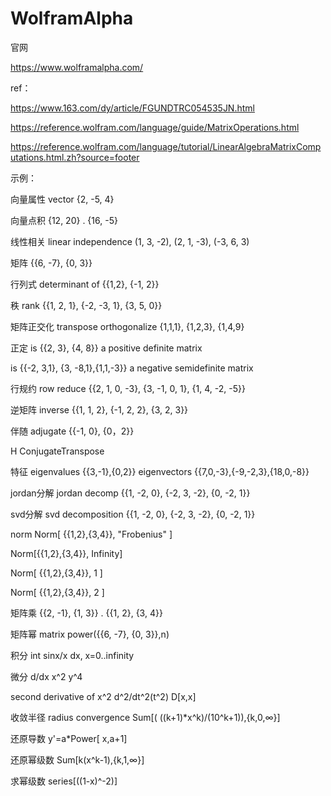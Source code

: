 # WolframAlpha

官网

https://www.wolframalpha.com/

ref：

https://www.163.com/dy/article/FGUNDTRC054535JN.html

https://reference.wolfram.com/language/guide/MatrixOperations.html

https://reference.wolfram.com/language/tutorial/LinearAlgebraMatrixComputations.html.zh?source=footer



示例：



向量属性 vector {2, -5, 4}

向量点积 {12, 20} . {16, -5}

线性相关 linear independence (1, 3, -2), (2, 1, -3), (-3, 6, 3)

 

矩阵 {{6, -7}, {0, 3}}

行列式 determinant of {{1,2}, {-1, 2}}

秩 rank {{1, 2, 1}, {-2, -3, 1}, {3, 5, 0}}

 

矩阵正交化 transpose orthogonalize {1,1,1}, {1,2,3}, {1,4,9}

正定 is {{2, 3}, {4, 8}} a positive definite matrix

is {{-2, 3,1}, {3, -8,1},{1,1,-3}} a negative semidefinite matrix

行规约 row reduce {{2, 1, 0, -3}, {3, -1, 0, 1}, {1, 4, -2, -5}}

逆矩阵 inverse {{1, 1, 2}, {-1, 2, 2}, {3, 2, 3}}

伴随 adjugate {{-1, 0}, {0，2}}

H ConjugateTranspose

特征 eigenvalues {{3,-1},{0,2}}  eigenvectors {{7,0,-3},{-9,-2,3},{18,0,-8}}

jordan分解 jordan decomp {{1, -2, 0}, {-2, 3, -2}, {0, -2, 1}}

svd分解 svd decomposition {{1, -2, 0}, {-2, 3, -2}, {0, -2, 1}}

norm Norm[ {{1,2},{3,4}}, "Frobenius" ]

Norm[{{1,2},{3,4}}, Infinity]

Norm[ {{1,2},{3,4}}, 1 ]

Norm[ {{1,2},{3,4}}, 2 ]

 

矩阵乘 {{2, -1}, {1, 3}} . {{1, 2}, {3, 4}}

矩阵幂 matrix power({{6, -7}, {0, 3}},n)

 

积分 int sinx/x dx, x=0..infinity

微分 d/dx x^2 y^4

second derivative of x^2 d^2/dt^2(t^2)  D[x,x]

收敛半径 radius convergence Sum[( ((k+1)*x^k)/(10^k+1)),{k,0,∞}] 

还原导数  y'=a*Power[ x,a+1]

还原幂级数 Sum[k(x^k-1),{k,1,∞}]

求幂级数 series[((1-x)^-2)]